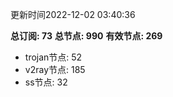 更新时间2022-12-02 03:40:36

**总订阅: 73**
**总节点: 990**
**有效节点: 269**
- trojan节点: 52
- v2ray节点: 185
- ss节点: 32
